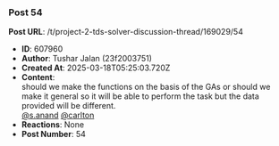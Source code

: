 ### Post 54
**Post URL**: /t/project-2-tds-solver-discussion-thread/169029/54
- **ID**: 607960
- **Author**: Tushar Jalan  (23f2003751)
- **Created At**: 2025-03-18T05:25:03.720Z
- **Content**:  
  should we make the functions on the basis of the GAs or should we make it general so it will be able to perform the task but the data provided will be different.<br>
<a class="mention" href="/u/s.anand">@s.anand</a>  <a class="mention" href="/u/carlton">@carlton</a>
- **Reactions**: None
- **Post Number**: 54

